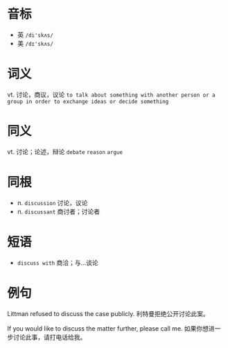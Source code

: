 # 音标

- 英 `/di'skʌs/`
- 美 `/dɪ'skʌs/`

# 词义

vt. 讨论，商议，议论
`to talk about something with another person or a group in order to exchange ideas or decide something`

# 同义

vt. 讨论；论述，辩论
`debate` `reason` `argue`

# 同根

- n. `discussion` 讨论，议论
- n. `discussant` 商讨者；讨论者

# 短语

- `discuss with` 商洽；与…谈论

# 例句

Littman refused to discuss the case publicly.
利特曼拒绝公开讨论此案。

If you would like to discuss the matter further, please call me.
如果你想进一步讨论此事，请打电话给我。



